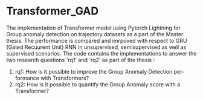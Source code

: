 # Transformer_GAD


The implementation of Transformer model using Pytorch Lightning for Group anomaly detection on trajectory datasets as a part of the Master thesis. The performance is compared and imrpoved with respect to GRU (Gated Recuurent Unit) RNN in unsupervised, semisupervised as well as supervised scenarios. The code contains the implementations to answer the two research questions 'rq1' and 'rq2' as part of the thesis :

1. rq1: How is it possible to improve the Group Anomaly Detection per-
formance with Transformers?
2. rq2: How is it possible to quantify the Group Anomaly score with a
Transformer?

